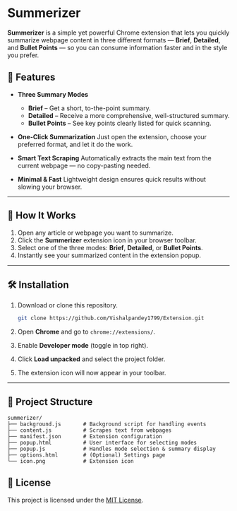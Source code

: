  

# **Summerizer**

**Summerizer** is a simple yet powerful Chrome extension that lets you quickly summarize webpage content in three different formats — **Brief**, **Detailed**, and **Bullet Points** — so you can consume information faster and in the style you prefer.

## 🚀 Features

* **Three Summary Modes**

  * **Brief** – Get a short, to-the-point summary.
  * **Detailed** – Receive a more comprehensive, well-structured summary.
  * **Bullet Points** – See key points clearly listed for quick scanning.

* **One-Click Summarization**
  Just open the extension, choose your preferred format, and let it do the work.

* **Smart Text Scraping**
  Automatically extracts the main text from the current webpage — no copy-pasting needed.

* **Minimal & Fast**
  Lightweight design ensures quick results without slowing your browser.

---

## 📸 How It Works

1. Open any article or webpage you want to summarize.
2. Click the **Summerizer** extension icon in your browser toolbar.
3. Select one of the three modes: **Brief**, **Detailed**, or **Bullet Points**.
4. Instantly see your summarized content in the extension popup.

---

## 🛠️ Installation

1. Download or clone this repository.

   ```bash
   git clone https://github.com/Vishalpandey1799/Extension.git
   ```
2. Open **Chrome** and go to `chrome://extensions/`.
3. Enable **Developer mode** (toggle in top right).
4. Click **Load unpacked** and select the project folder.
5. The extension icon will now appear in your toolbar.

---

## 📂 Project Structure

```
summerizer/
├── background.js       # Background script for handling events
├── content.js          # Scrapes text from webpages
├── manifest.json       # Extension configuration
├── popup.html          # User interface for selecting modes
├── popup.js            # Handles mode selection & summary display
├── options.html        # (Optional) Settings page
└── icon.png            # Extension icon
```



 

## 📜 License

This project is licensed under the [MIT License](LICENSE).

 
